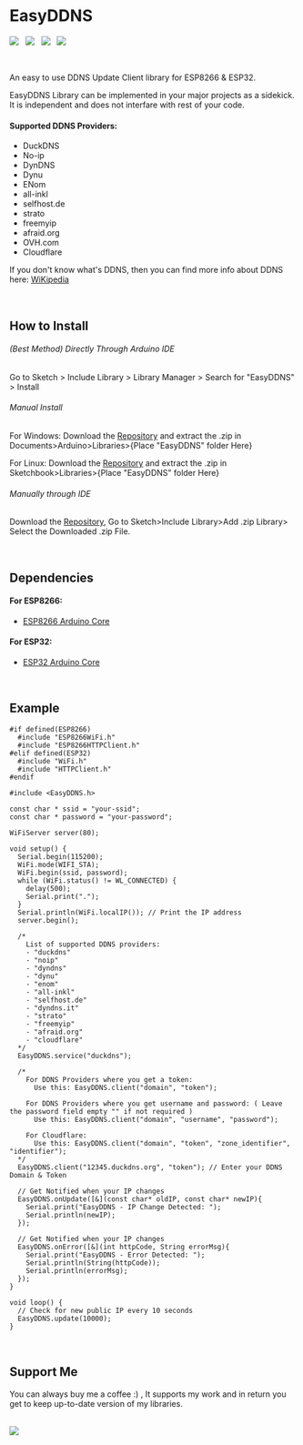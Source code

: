 # EasyDDNS

<p>
<img src="https://img.shields.io/github/last-commit/ayushsharma82/EasyDDNS.svg?style=for-the-badge" />
&nbsp;
<img src="https://img.shields.io/github/actions/workflow/status/ayushsharma82/EasyDDNS/ci.yml?branch=master&style=for-the-badge" />
&nbsp;
<img src="https://img.shields.io/github/license/ayushsharma82/EasyDDNS?style=for-the-badge" />
&nbsp;
<a href="https://www.buymeacoffee.com/6QGVpSj" target="_blank"><img src="https://img.shields.io/badge/Buy%20me%20a%20coffee-%245-orange?style=for-the-badge&logo=buy-me-a-coffee" /></a>
</p>

<br>

An easy to use DDNS Update Client library for ESP8266 & ESP32.

EasyDDNS Library can be implemented in your major projects as a sidekick. It is independent and does not interfare with rest of your code.

#### Supported DDNS Providers:
- DuckDNS
- No-ip
- DynDNS
- Dynu
- ENom
- all-inkl
- selfhost.de
- strato
- freemyip
- afraid.org
- OVH.com
- Cloudflare

If you don't know what's DDNS, then you can find more info about DDNS here: [WiKipedia](https://en.wikipedia.org/wiki/Dynamic_DNS)

<br>

## How to Install
###### (Best Method) Directly Through Arduino IDE
Go to Sketch > Include Library > Library Manager > Search for "EasyDDNS" > Install

###### Manual Install

For Windows: Download the [Repository](https://github.com/ayushsharma82/EasyDDNS/archive/master.zip) and extract the .zip in Documents>Arduino>Libraries>{Place "EasyDDNS" folder Here}

For Linux: Download the [Repository](https://github.com/ayushsharma82/EasyDDNS/archive/master.zip) and extract the .zip in Sketchbook>Libraries>{Place "EasyDDNS" folder Here}

###### Manually through IDE

Download the [Repository](https://github.com/ayushsharma82/EasyDDNS/archive/master.zip), Go to Sketch>Include Library>Add .zip Library> Select the Downloaded .zip File.

<br>

## Dependencies

#### For ESP8266:
- [ESP8266 Arduino Core](https://github.com/esp8266/Arduino)

#### For ESP32:
- [ESP32 Arduino Core](https://github.com/espressif/arduino-esp32)

<br>

## Example

```
#if defined(ESP8266)
  #include "ESP8266WiFi.h"
  #include "ESP8266HTTPClient.h"
#elif defined(ESP32)
  #include "WiFi.h"
  #include "HTTPClient.h"
#endif

#include <EasyDDNS.h>

const char * ssid = "your-ssid";
const char * password = "your-password";

WiFiServer server(80);

void setup() {
  Serial.begin(115200);
  WiFi.mode(WIFI_STA);
  WiFi.begin(ssid, password);
  while (WiFi.status() != WL_CONNECTED) {
    delay(500);
    Serial.print(".");
  }
  Serial.println(WiFi.localIP()); // Print the IP address
  server.begin();

  /*
    List of supported DDNS providers:
    - "duckdns"
    - "noip"
    - "dyndns"
    - "dynu"
    - "enom"
    - "all-inkl"
    - "selfhost.de"
    - "dyndns.it"
    - "strato"
    - "freemyip"
    - "afraid.org"
    - "cloudflare"
  */
  EasyDDNS.service("duckdns");

  /*
    For DDNS Providers where you get a token:
      Use this: EasyDDNS.client("domain", "token");
    
    For DDNS Providers where you get username and password: ( Leave the password field empty "" if not required )
      Use this: EasyDDNS.client("domain", "username", "password");
      
    For Cloudflare: 
      Use this: EasyDDNS.client("domain", "token", "zone_identifier", "identifier");
  */
  EasyDDNS.client("12345.duckdns.org", "token"); // Enter your DDNS Domain & Token

  // Get Notified when your IP changes
  EasyDDNS.onUpdate([&](const char* oldIP, const char* newIP){
    Serial.print("EasyDDNS - IP Change Detected: ");
    Serial.println(newIP);
  });

  // Get Notified when your IP changes
  EasyDDNS.onError([&](int httpCode, String errorMsg){
    Serial.print("EasyDDNS - Error Detected: ");
    Serial.println(String(httpCode));
    Serial.println(errorMsg);
  });
}

void loop() {
  // Check for new public IP every 10 seconds
  EasyDDNS.update(10000);
}
```

<br>

## Support Me

You can always buy me a coffee :) , It supports my work and in return you get to keep up-to-date version of my libraries.

<br>
<a href="https://www.buymeacoffee.com/6QGVpSj" target="_blank"><img src="https://img.shields.io/badge/Buy%20me%20a%20coffee-%245-orange?style=for-the-badge&logo=buy-me-a-coffee" /></a>
